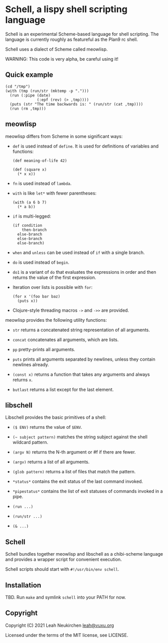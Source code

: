 # Schell, a lispy shell scripting language

Schell is an experimental Scheme-based language for shell scripting.
The language is currently roughly as featureful as the Plan9 rc shell.

Schell uses a dialect of Scheme called meowlisp.

WARNING: This code is very alpha, be careful using it!

## Quick example

```
(cd "/tmp")
(with (tmp (run/str (mktemp -p ".")))
  (run (:pipe (date)
              (:epf (rev) (> ,tmp))))
  (puts (str "The time backwards is: " (run/str (cat ,tmp))))
  (run (rm ,tmp)))
```

## meowlisp

meowlisp differs from Scheme in some significant ways:

* `def` is used instead of `define`.
  It is used for definitions of variables and functions:
  
  ```
  (def meaning-of-life 42)
  
  (def (square x)
    (* x x))
  ```

* `fn` is used instead of `lambda`.

* `with` is like `let*` with fewer parentheses:

  ```
  (with (a 6 b 7)
    (* a b))
  ```

* `if` is multi-legged:

  ```
  (if condition
      then-branch
    else-branch
    else-branch
    else-branch)
  ```

* `when` and `unless` can be used instead of `if` with a single branch.

* `do` is used instead of `begin`.

* `do1` is a variant of `do` that evaluates the expressions
  in order and then returns the value of the first expression.
  
* Iteration over lists is possible with `for`:

  ```
  (for x '(foo bar baz)
    (puts x))
  ```
  
* Clojure-style threading macros `->` and `->>` are provided.

meowlisp provides the following utility functions:

* `str` returns a concatenated string representation of all arguments.

* `concat` concatenates all arguments, which are lists.

* `pp` pretty-prints all arguments.

* `puts` prints all arguments separated by newlines, unless they
  contain newlines already.
  
* `(const x)` returns a function that takes any arguments and always returns `x`.

* `butlast` returns a list except for the last element.

## libschell

Libschell provides the basic primitives of a shell:

* `($ ENV)` returns the value of `$ENV`.

* `(~ subject pattern)` matches the string subject against the shell
  wildcard pattern.
  
* `(argv N)` returns the N-th argument or #f if there are fewer.

* `(argv)` returns a list of all arguments.

* `(glob pattern)` returns a list of files that match the pattern.

* `*status*` contains the exit status of the last command invoked.

* `*pipestatus*` contains the list of exit statuses of commands
  invoked in a pipe.

* `(run ...)`

* `(run/str ...)`

* `(& ...)`

## Schell

Schell bundles together meowlisp and libschell as a chibi-scheme
language and provides a wrapper script for convenient execution.

Schell scripts should start with `#!/usr/bin/env schell`.

## Installation

TBD.  Run `make` and symlink `schell` into your PATH for now.

## Copyright

Copyright (C) 2021 Leah Neukirchen <leah@vuxu.org>

Licensed under the terms of the MIT license, see LICENSE.
